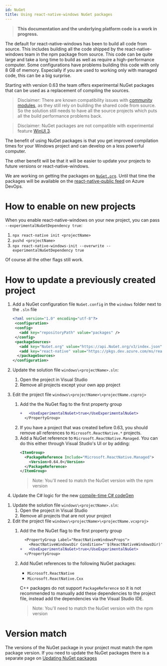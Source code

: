 ```yaml
---
id: NuGet
title: Using react-native-windows NuGet packages
---
```


>**This documentation and the underlying platform code is a work in progress.**

The default for react-native-windows has been to build all code from source. This includes building all the code shipped by the react-native-windows team in the npm package from source. This code can be quite large and take a long time to build as well as require a high-performance computer. Some configurations have problems building this code with only 8 GB of memory. Especially if you are used to working only with managed code, this can be a big surprise.

Starting with version 0.63 the team offers experimental NuGet packages that can be used as a replacement of compiling the sources.

> Disclaimer: There are known compatibility issues with [community modules](supported-community-modules.md), as they still rely on building the shared code from source. So the solution still needs to have all the source projects which puts all the build performance problems back.

> Disclaimer: NuGet packages are not compatible with experimental feature [WinUI 3](winui3.md).

The benefit of using NuGet packages is that you get improved compilation times for your Windows project and can develop on a less powerful computer.

The other benefit will be that it will be easier to update your projects to future versions or react-native-windows.

We are working on getting the packages on [`NuGet.org`](https://NuGet.org). Until that time the packages will be available on the [react-native-public feed](https://dev.azure.com/ms/react-native/_packaging?_a=feed&feed=react-native-public) on Azure DevOps.

# How to enable on new projects
When you enable react-native-windows on your new project, you can pass `--experimentalNuGetDependency true`:

1. `npx react-native init <projectName>`
1. `pushd <projectName>`
1. `npx react-native-windows-init --overwrite --experimentalNuGetDependency true`

Of course all the other flags still work.

# How to update a previously created project

<!--DOCUSAURUS_CODE_TABS-->
<!--C# projects-->
1. Add a NuGet configuration file `NuGet.config` in the `windows` folder next to the `.sln` file
   ```xml
   <?xml version="1.0" encoding="utf-8"?>
    <configuration>
    <config>
      <add key="repositoryPath" value="packages" />
    </config>
    <packageSources>
      <add key="NuGet.org" value="https://api.NuGet.org/v3/index.json" />
      <add key="react-native" value="https://pkgs.dev.azure.com/ms/react-native/_packaging/react-native-public/NuGet/v3/index.json" />
     </packageSources>
   </configuration>
   ```
1. Update the solution file `windows\<projectName>.sln`:
   1. Open the project in Visual Studio
   1. Remove all projects except your own app project
1. Edit the project file `windows\<projectName>\<projectName.csproj>`
   1. Add the the NuGet flag to the first property group
      ```diff
      +   <UseExperimentalNuGet>true</UseExperimentalNuGet>
        </PropertyGroup>
      ```
   1. If you have a project that was created before 0.63, you should remove all references to `Microsoft.ReactNative.*` projects.
   1. Add a NuGet reference to `Microsoft.ReactNative.Managed`.
      You can do this either through Visual Studio's UI or by adding:
      ```xml
      <ItemGroup>
        <PackageReference Include="Microsoft.ReactNative.Managed">
          <Version>0.64.0</Version>
        </PackageReference>
      </ItemGroup>
      ```
      > Note: You'll need to match the NuGet version with the npm version

1. Update the C# logic for the new [compile-time C# codeGen](native-modules-csharp-codegen.md)

<!--C++ projects-->
1. Update the solution file `windows\<projectName>.sln`:
   1. Open the project in Visual Studio
   1. Remove all projects that are not your project
1. Edit the project file `windows\<projectName>\<projectName.vcxproj>`
   1. Add the the NuGet flag to the first property group
      ```diff
        <PropertyGroup Label="ReactNativeWindowsProps">
          <ReactNativeWindowsDir Condition="'$(ReactNativeWindowsDir)' == ''">...</ReactNativeWindowsDir>
      +   <UseExperimentalNuGet>true</UseExperimentalNuGet>
        </PropertyGroup>
      ```
   1. Add NuGet references to the following NuGet packages:
      * `Microsoft.ReactNative`
      * `Microsoft.ReactNative.Cxx`

      C++ packages do not support `PackageReference` so it is not recommended to manually add these dependencies to the project file, instead add the dependencies via the Visual Studio IDE.
      > Note: You'll need to match the NuGet version with the npm version

<!--END_DOCUSAURUS_CODE_TABS-->

# Version match
The versions of the NuGet package in your project must match the npm package version. If you need to update the NuGet packages there is a separate page on [Updating NuGet packages](nuget-update.md)
